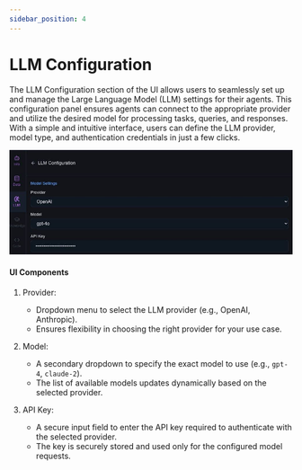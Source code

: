 ```yaml
---
sidebar_position: 4
---
```


# LLM Configuration

The LLM Configuration section of the UI allows users to seamlessly set up and manage the Large Language Model (LLM) settings for their agents. This configuration panel ensures agents can connect to the appropriate provider and utilize the desired model for processing tasks, queries, and responses. With a simple and intuitive interface, users can define the LLM provider, model type, and authentication credentials in just a few clicks.

![LLM Config](./img/LLM_config.jpg)


#### UI Components

1. Provider:
   - Dropdown menu to select the LLM provider (e.g., OpenAI, Anthropic).
   - Ensures flexibility in choosing the right provider for your use case.

2. Model:
   - A secondary dropdown to specify the exact model to use (e.g., `gpt-4`, `claude-2`).
   - The list of available models updates dynamically based on the selected provider.

3. API Key:
   - A secure input field to enter the API key required to authenticate with the selected provider.
   - The key is securely stored and used only for the configured model requests.
